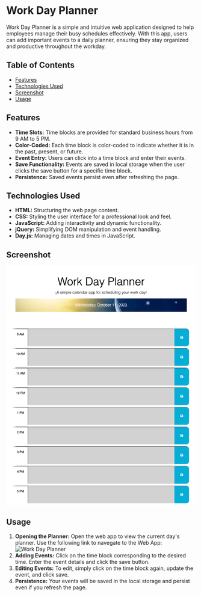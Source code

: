 # Work Day Planner

Work Day Planner is a simple and intuitive web application designed to help employees manage their busy schedules effectively. With this app, users can add important events to a daily planner, ensuring they stay organized and productive throughout the workday.

## Table of Contents

- [Features](#features)
- [Technologies Used](#technologies-used)
- [Screenshot](#Screenshot)
- [Usage](#usage)



## Features

- **Time Slots:** Time blocks are provided for standard business hours from 9 AM to 5 PM.
- **Color-Coded:** Each time block is color-coded to indicate whether it is in the past, present, or future.
- **Event Entry:** Users can click into a time block and enter their events.
- **Save Functionality:** Events are saved in local storage when the user clicks the save button for a specific time block.
- **Persistence:** Saved events persist even after refreshing the page.

## Technologies Used

- **HTML:** Structuring the web page content.
- **CSS:** Styling the user interface for a professional look and feel.
- **JavaScript:** Adding interactivity and dynamic functionality.
- **jQuery:** Simplifying DOM manipulation and event handling.
- **Day.js:** Managing dates and times in JavaScript.

## Screenshot

![Work Day Planner](/Assets/img/webApp:img.png)


## Usage

1. **Opening the Planner:** Open the web app to view the current day's planner. Use the following link to navegate to the Web App: ![Work Day Planner]() 
2. **Adding Events:** Click on the time block corresponding to the desired time. Enter the event details and click the save button.
3. **Editing Events:** To edit, simply click on the time block again, update the event, and click save.
4. **Persistence:** Your events will be saved in the local storage and persist even if you refresh the page.




